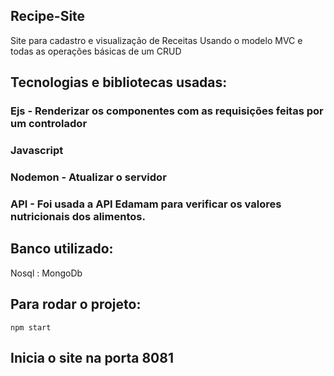 ## Recipe-Site
Site para cadastro e visualização de Receitas Usando o modelo MVC e todas as operações básicas  de um CRUD

## Tecnologias  e bibliotecas usadas:

### Ejs - Renderizar os componentes com as requisições feitas por um controlador 
### Javascript 
### Nodemon - Atualizar o servidor 
### API - Foi usada a API Edamam para verificar os valores nutricionais dos alimentos. 

## Banco utilizado:
Nosql : MongoDb


## Para rodar o projeto:
`npm start`  

## Inicia o site na porta 8081

